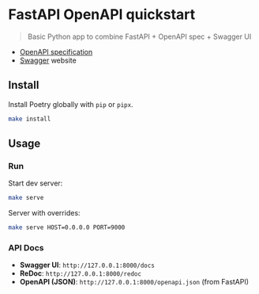 # FastAPI OpenAPI quickstart
> Basic Python app to combine FastAPI + OpenAPI spec + Swagger UI

- [OpenAPI specification](https://swagger.io/specification/)
- [Swagger](https://swagger.io/) website

## Install

Install Poetry globally with `pip` or `pipx`.

```sh
make install
```

## Usage

### Run

Start dev server:

```sh
make serve
```

Server with overrides:

```sh
make serve HOST=0.0.0.0 PORT=9000
```

### API Docs

- **Swagger UI**: `http://127.0.0.1:8000/docs`
- **ReDoc**: `http://127.0.0.1:8000/redoc`
- **OpenAPI (JSON)**: `http://127.0.0.1:8000/openapi.json` (from FastAPI)
